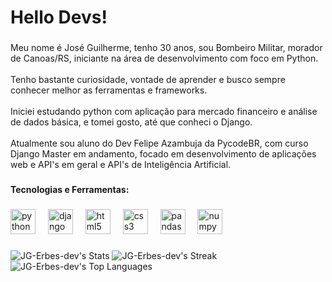 <h1 align="left">Hello Devs!</h1>

###

<p align="left">Meu nome é José Guilherme, tenho 30 anos, sou Bombeiro Militar,  morador de Canoas/RS, iniciante na área de desenvolvimento com foco em Python.<br><br>Tenho bastante curiosidade, vontade de aprender e busco sempre conhecer melhor as ferramentas e frameworks.<br><br>Iniciei estudando python com aplicação para mercado financeiro e análise de dados básica, e tomei gosto, até que conheci o Django.<br><br>Atualmente sou aluno do Dev Felipe Azambuja da PycodeBR, com curso Django Master em andamento, focado em desenvolvimento de aplicações web e API's em geral e API's de Inteligência Artificial.</p>

###

<h4 align="left">Tecnologias e Ferramentas:</h4>

###

<div align="left">
  <img src="https://skillicons.dev/icons?i=py" height="40" alt="python logo"  />
  <img width="12" />
  <img src="https://cdn.jsdelivr.net/gh/devicons/devicon/icons/django/django-plain.svg" height="40" alt="django logo"  />
  <img width="12" />
  <img src="https://cdn.jsdelivr.net/gh/devicons/devicon/icons/html5/html5-original.svg" height="40" alt="html5 logo"  />
  <img width="12" />
  <img src="https://cdn.jsdelivr.net/gh/devicons/devicon/icons/css3/css3-original.svg" height="40" alt="css3 logo"  />
  <img width="12" />
  <img src="https://cdn.jsdelivr.net/gh/devicons/devicon/icons/pandas/pandas-original.svg" height="40" alt="pandas logo"  />
  <img width="12" />
  <img src="https://cdn.jsdelivr.net/gh/devicons/devicon/icons/numpy/numpy-original.svg" height="40" alt="numpy logo"  />
</div>

###

![JG-Erbes-dev's Stats](https://github-readme-stats.vercel.app/api?username=JG-Erbes-dev&theme=monokai&show_icons=true&hide_border=true&count_private=false)
![JG-Erbes-dev's Streak](https://github-readme-streak-stats.herokuapp.com/?user=JG-Erbes-dev&theme=monokai&hide_border=true)
![JG-Erbes-dev's Top Languages](https://github-readme-stats.vercel.app/api/top-langs/?username=JG-Erbes-dev&theme=monokai&show_icons=true&hide_border=true&layout=compact)
###
